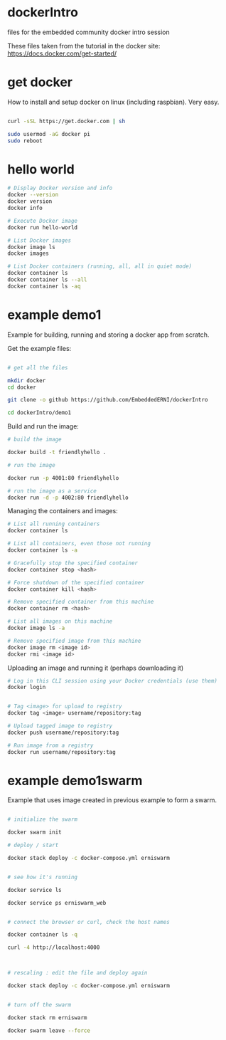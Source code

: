# dockerIntro
files for the embedded community docker intro session

These files taken from the tutorial in the docker site: https://docs.docker.com/get-started/


# get docker

How to install and setup docker on linux (including raspbian). Very easy.

```bash

curl -sSL https://get.docker.com | sh

sudo usermod -aG docker pi
sudo reboot

```

# hello world

```bash
# Display Docker version and info
docker --version
docker version
docker info

# Execute Docker image
docker run hello-world

# List Docker images
docker image ls
docker images

# List Docker containers (running, all, all in quiet mode)
docker container ls
docker container ls --all
docker container ls -aq

```

# example demo1

Example for building, running and storing a docker app from scratch.

Get the example files:

```bash

# get all the files

mkdir docker
cd docker

git clone -o github https://github.com/EmbeddedERNI/dockerIntro

cd dockerIntro/demo1
```

Build and run the image:

```bash
# build the image

docker build -t friendlyhello .

# run the image

docker run -p 4001:80 friendlyhello

# run the image as a service
docker run -d -p 4002:80 friendlyhello
```

Managing the containers and images:

```bash
# List all running containers
docker container ls

# List all containers, even those not running
docker container ls -a

# Gracefully stop the specified container
docker container stop <hash>

# Force shutdown of the specified container
docker container kill <hash>

# Remove specified container from this machine
docker container rm <hash>

# List all images on this machine
docker image ls -a

# Remove specified image from this machine
docker image rm <image id>
docker rmi <image id>
```

Uploading an image and running it (perhaps downloading it)

```bash
# Log in this CLI session using your Docker credentials (use them)
docker login


# Tag <image> for upload to registry
docker tag <image> username/repository:tag

# Upload tagged image to registry
docker push username/repository:tag

# Run image from a registry
docker run username/repository:tag

```


# example demo1swarm

Example that uses image created in previous example to form a swarm.


```bash

# initialize the swarm

docker swarm init

# deploy / start

docker stack deploy -c docker-compose.yml erniswarm


# see how it's running

docker service ls

docker service ps erniswarm_web


# connect the browser or curl, check the host names

docker container ls -q

curl -4 http://localhost:4000



# rescaling : edit the file and deploy again

docker stack deploy -c docker-compose.yml erniswarm


# turn off the swarm

docker stack rm erniswarm

docker swarm leave --force


```

